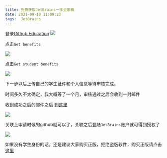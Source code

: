 ```yaml
---
title: 免费获取JetBrains一年全家桶
date: 2021-09-10 11:09:23
tags:  JetBrains
---
```

 
登录[Github Education](https://education.github.com/)
![](https://img-blog.csdnimg.cn/img_convert/4bd2e3f02f00c140b28fbfcc0cea026a.png)

点击`Get benefits`

![](https://img-blog.csdnimg.cn/img_convert/18ae8025125437848fc8e8812fed27ec.png)

点击`Get student benefits`

![](https://img-blog.csdnimg.cn/img_convert/c7b7a368e4d2b79e30a2fb57fe288af4.png)

下一步以后上传自己的学生证件和个人信息等待审核完成。

时间多久不太确定，我大概等了一个月，审核通过之后会收到一封邮件

收到成功之后的邮件之后 到[这里](https://www.jetbrains.com/shop/eform/students)

![](https://img-blog.csdnimg.cn/img_convert/0af30a89da36c9e59a7c04ba04c33fe3.png)

关联上申请时候的github就可以了，关联之后登陆`JetBrains`账户就可得到授权了

![](https://img-blog.csdnimg.cn/img_convert/93811702d508c41148a59570ff1a04b8.png)


 如果没有学生身份的话，还是建议大家购买正版，拒绝盗版软件，购买正版请点击[这里](https://www.jetbrains.com/)